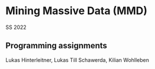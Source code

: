 # Mining Massive Data (MMD)
SS 2022
## Programming assignments

Lukas Hinterleitner, Lukas Till Schawerda, Kilian Wohlleben


